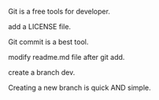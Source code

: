 Git is a free tools for developer.

add a LICENSE file.

Git commit is a best tool.

modify readme.md file after git add.

create a branch dev.

Creating a new branch is quick AND simple.
